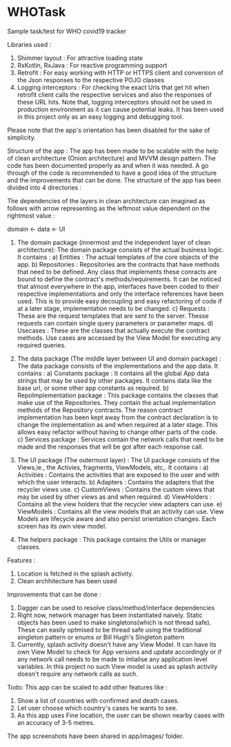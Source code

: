 # WHOTask
Sample task/test for WHO covid19 tracker

Libraries used : 
1) Shimmer layout : For attractive loading state
2) RxKotlin, RxJava : For reactive programming support
3) Retrofit : For easy working with HTTP or HTTPS client and conversion of the Json responses to the respective POJO classes
4) Logging interceptors : For checking the exact Urls that get hit when retrofit client calls the respective services and also the responses of these URL hits. Note that, logging interceptors should not be used in production environment as it can cause potential leaks. It has been used in this project only as an easy logging and debugging tool. 

Please note that the app's orientation has been disabled for the sake of simplicity.

Structure of the app : 
The app has been made to be scalable with the help of clean architecture (Onion architecture) and MVVM design pattern. The code has been documented properly as and when it was needed. A go through of the code is recommended to have a good idea of the structure and the improvements that can be done.
The structure of the app has been divided into 4 directories : 

The dependencies of the layers in clean architecture can imagined as follows with arrow representing as the leftmost value dependent on the rightmost value :

domain <- data <- UI

1) The domain package (innermost and the independent layer of clean architecture): The domain package consists of the actual business logic. It contains : 
  a) Entities : The actual templates of the core objects of the app.
  b) Repositories : Repositories are the contracts that have methods that need to be defined. Any class that implements these conracts are bound to define the contract's methods/requirements. It can be noticed that almost everywhere in the app, interfaces have been coded to their respective implementations and only the interface references have been used. This is to provide easy decoupling and easy refactoring of code if at a later stage, implementation needs to be changed.
  c) Requests : These are the request templates that are sent to the server. Thesse requests can contain single query parameters or parameter maps. 
  d) Usecases : These are the classes that actually execute the contract methods. Use cases are accessed by the View Model for executing any required queries.
  
2) The data package (The middle layer between UI and domain package) : The data package consists of the implementations and the app data. It contains : 
  a) Constants package : It contains all the global App data strings that may be used by other packages. It contains data like the base url, or some other app constants as required.
  b) RepoImplementation package : This package contains the classes that make use of the Repositories. They contain the actual implementation methods of the Repository contracts. The reason contract implementation has been kept away from the contract declaration is to change the implementation as and when required at a later stage. This allows easy refactor without having to change other parts of the code.
  c) Services package : Services contain the network calls that need to be made and the responses that will be got after each response call.
  
3) The UI package (The outermost layer) : The UI package consists of the Views,ie., the Activies, fragments, ViewModels, etc,. It contains : 
  a) Activities : Contains the activities that are exposed to the user and with which the user interacts.
  b) Adapters : Contains the adapters that the recycler views use.
  c) CustomViews : Contains the custom views that may be used by other views as and when required.
  d) ViewHolders : Contains all the view holders that the recycler view adapters can use.
  e) ViewModels : Contains all the view models that an activity can use. View Models are lifecycle aware and also persist orientation changes. Each screen has its own view model.
  
4) The helpers package : This package contains the Utils or manager classes.

Features : 
1) Location is fetched in the splash activity.
2) Clean archhitecture has been used
  
Improvements that can be done : 
1) Dagger can be used to resolve class/method/interface dependencies
2) Right now, network manager has been instantiated naively. Static objects has been used to make singletons(which is not thread safe). These can easily optmised to be thread safe using the traditional singleton pattern or enums or Bill Hugh's Singleton pattern
3) Currently, splash activity doesn't have any View Model. It can have its own View Model to check for App versions and update accordingly or if any network call needs to be made to intialise any application level variables. In this project no such View model is used as splash activity doesn't require any network calls as such.

Todo: 
This app can be scaled to add other features like :
1) Show a list of countries with confirmed and death cases.
2) Let user choose which country's cases he wants to see.
3) As this app uses Fine location, the user can be shown nearby cases with an accuracy of 3-5 metres.

The app screenshots have been shared in app/images/ folder.
